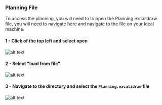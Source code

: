 ### Planning File 
To access the planning, you will need to to open the Planning.excalidraw file, you will need to navigate [here](https://excalidraw.com/) and navigate to the file on your local machine.

#### 1 - Click of the top left and select open 
![alt text](./assest/image-1.png)

#### 2 - Select "load from file"
![alt text](./assest/image-2.png)

#### 3 - Navigate to the directory and select the `Planning.excalidraw` file
![alt text](./assest/image-3.png)